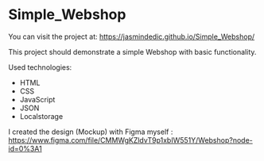 # Simple_Webshop

You can visit the project at: https://jasmindedic.github.io/Simple_Webshop/

This project should demonstrate a simple Webshop with basic functionality.

Used technologies:

- HTML
- CSS
- JavaScript
- JSON
- Localstorage

I created the design (Mockup) with Figma myself : https://www.figma.com/file/CMMWgKZldvT9p1xbIW551Y/Webshop?node-id=0%3A1
